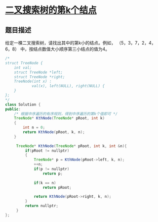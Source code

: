 # [二叉搜索树的第k个结点](https://www.nowcoder.com/practice/ef068f602dde4d28aab2b210e859150a?tpId=13&tqId=11215&tPage=4&rp=4&ru=/ta/coding-interviews&qru=/ta/coding-interviews/question-ranking)

## 题目描述

给定一棵二叉搜索树，请找出其中的第k小的结点。例如， （5，3，7，2，4，6，8）    中，按结点数值大小顺序第三小结点的值为4。



```java
/*
struct TreeNode {
    int val;
    struct TreeNode *left;
    struct TreeNode *right;
    TreeNode(int x) :
            val(x), left(NULL), right(NULL) {
    }
};
*/
class Solution {
public:
    /* 根据中序遍历的有序规则，得到中序遍历的第k个值即可 */
    TreeNode* KthNode(TreeNode* pRoot, int k)
    {
        int n = 0;
        return KthNode(pRoot, k, n);
    }
    
     TreeNode* KthNode(TreeNode* pRoot, int k, int &n){
         if(pRoot != nullptr)
         {
             TreeNode* p = KthNode(pRoot->left, k, n);
             ++n; 
             if(p != nullptr)
                 return p;
             
             if(k == n)
                 return pRoot;
             
             return KthNode(pRoot->right, k, n);
         }
         return nullptr;
     }
};
```

